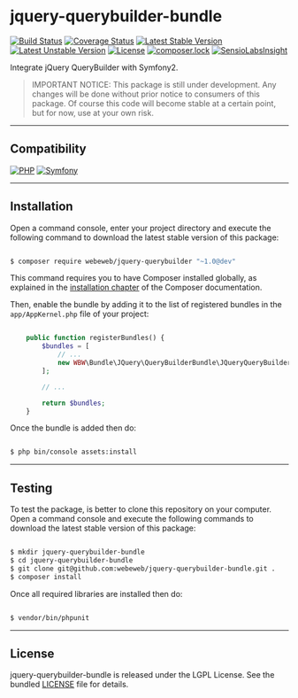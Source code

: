 jquery-querybuilder-bundle
==========================

[![Build Status](https://travis-ci.org/webeweb/jquery-querybuilder-bundle.svg?branch=master)](https://travis-ci.org/webeweb/jquery-querybuilder-bundle) [![Coverage Status](https://coveralls.io/repos/github/webeweb/jquery-querybuilder-bundle/badge.svg?branch=master)](https://coveralls.io/github/webeweb/jquery-querybuilder-bundle?branch=master) [![Latest Stable Version](https://poser.pugx.org/webeweb/jquery-querybuilder-bundle/v/stable)](https://packagist.org/packages/webeweb/jquery-querybuilder-bundle) [![Latest Unstable Version](https://poser.pugx.org/webeweb/jquery-querybuilder-bundle/v/unstable)](https://packagist.org/packages/webeweb/jquery-querybuilder-bundle) [![License](https://poser.pugx.org/webeweb/jquery-querybuilder-bundle/license)](https://packagist.org/packages/webeweb/jquery-querybuilder-bundle) [![composer.lock](https://poser.pugx.org/webeweb/jquery-querybuilder-bundle/composerlock)](https://packagist.org/packages/webeweb/jquery-querybuilder-bundle) [![SensioLabsInsight](https://insight.sensiolabs.com/projects/3c609680-1349-45df-9e73-580cf3225c0c/mini.png)](https://insight.sensiolabs.com/projects/3c609680-1349-45df-9e73-580cf3225c0c)

Integrate jQuery QueryBuilder with Symfony2.

> IMPORTANT NOTICE: This package is still under development. Any changes will be
> done without prior notice to consumers of this package. Of course this code
> will become stable at a certain point, but for now, use at your own risk.

---

## Compatibility

[![PHP](https://img.shields.io/badge/PHP-%5E5.6%7C%5E7.0-blue.svg)](http://php.net) [![Symfony](https://img.shields.io/badge/Symfony-%5E2.6%7C%5E3.0-brightgreen.svg)](https://symfony.com)

---

## Installation

Open a command console, enter your project directory and execute the following
command to download the latest stable version of this package:

```bash

$ composer require webeweb/jquery-querybuilder "~1.0@dev"

```

This command requires you to have Composer installed globally, as explained
in the [installation chapter](https://getcomposer.org/doc/00-intro.md) of the
Composer documentation.

Then, enable the bundle by adding it to the list of registered bundles
in the `app/AppKernel.php` file of your project:

```php

	public function registerBundles() {
		$bundles = [
            // ...
            new WBW\Bundle\JQuery\QueryBuilderBundle\JQueryQueryBuilderBundle(),
        ];

		// ...

		return $bundles;
    }

```

Once the bundle is added then do:

```bash

$ php bin/console assets:install

```

---

## Testing

To test the package, is better to clone this repository on your computer.
Open a command console and execute the following commands to download the latest
stable version of this package:

```bash

$ mkdir jquery-querybuilder-bundle
$ cd jquery-querybuilder-bundle
$ git clone git@github.com:webeweb/jquery-querybuilder-bundle.git .
$ composer install

```

Once all required libraries are installed then do:

```bash

$ vendor/bin/phpunit

```

---

## License

jquery-querybuilder-bundle is released under the LGPL License. See the bundled
[LICENSE](LICENSE) file for details.
